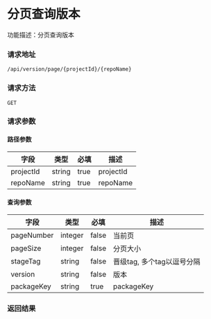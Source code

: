 # 分页查询版本
功能描述：分页查询版本

### 请求地址
```
/api/version/page/{projectId}/{repoName}
```

### 请求方法
`GET`
### 请求参数
#### 路径参数

| 字段 | 类型 | 必填 | 描述 |
| -------- | -------- | -------- | -------- |
| projectId     | string   | true       | projectId |
| repoName     | string   | true       | repoName |

#### 查询参数

| 字段 | 类型 | 必填 | 描述 |
| -------- | -------- | -------- | -------- |
| pageNumber     | integer   | false       | 当前页 |
| pageSize     | integer   | false       | 分页大小 |
| stageTag     | string   | false       | 晋级tag, 多个tag以逗号分隔 |
| version     | string   | false       | 版本 |
| packageKey     | string   | true       | packageKey |



### 返回结果

